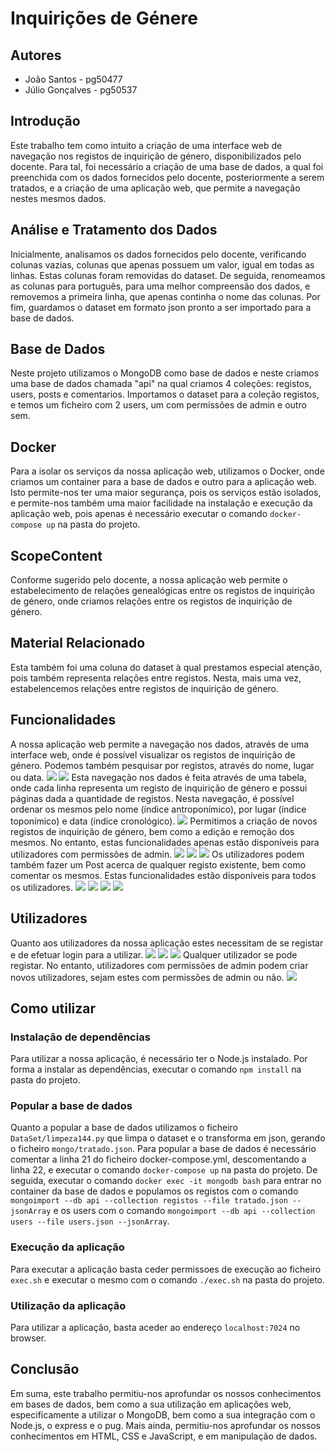 # Inquirições de Génere

## Autores
* João Santos - pg50477
* Júlio Gonçalves - pg50537

## Introdução
Este trabalho tem como intuito a criação de uma interface web de navegação nos registos de inquirição de género, disponibilizados pelo docente. Para tal, foi necessário a criação de uma base de dados, a qual foi preenchida com os dados fornecidos pelo docente, posteriormente a serem tratados, e a criação de uma aplicação web, que permite a navegação nestes mesmos dados.

## Análise e Tratamento dos Dados
Inicialmente, analisamos os dados fornecidos pelo docente, verificando colunas vazias, colunas que apenas possuem um valor, igual em todas as linhas. Estas colunas foram removidas do dataset.
De seguida, renomeamos as colunas para português, para uma melhor compreensão dos dados, e removemos a primeira linha, que apenas continha o nome das colunas.
Por fim, guardamos o dataset em formato json pronto a ser importado para a base de dados.

## Base de Dados
Neste projeto utilizamos o MongoDB como base de dados e neste criamos uma base de dados chamada "api" na qual criamos 4 coleções: registos, users, posts e comentarios.
Importamos o dataset para a coleção registos, e temos um ficheiro com 2 users, um com permissões de admin e outro sem.

## Docker
Para a isolar os serviços da nossa aplicação web, utilizamos o Docker, onde criamos um container para a base de dados e outro para a aplicação web.
Isto permite-nos ter uma maior segurança, pois os serviços estão isolados, e permite-nos também uma maior facilidade na instalação e execução da aplicação web, pois apenas é necessário executar o comando `docker-compose up` na pasta do projeto.

## ScopeContent
Conforme sugerido pelo docente, a nossa aplicação web permite o estabelecimento de relações genealógicas entre os registos de inquirição de género, onde criamos relações entre os registos de inquirição de género.

## Material Relacionado
Esta também foi uma coluna do dataset à qual prestamos especial atenção, pois também representa relações entre registos. Nesta, mais uma vez, estabelencemos relações entre registos de inquirição de género.

## Funcionalidades
A nossa aplicação web permite a navegação nos dados, através de uma interface web, onde é possível visualizar os registos de inquirição de género. Podemos também pesquisar por registos, através do nome, lugar ou data. 
<img src="images/tabela.png">
<img src="images/search.png">
Esta navegação nos dados é feita através de uma tabela, onde cada linha representa um registo de inquirição de género e possui páginas dada a quantidade de registos.
Nesta navegação, é possível ordenar os mesmos pelo nome (índice antroponímico), por lugar (índice toponímico) e data (índice cronológico).
<img src="images/registo.png">
Permitimos a criação de novos registos de inquirição de género, bem como a edição e remoção dos mesmos. No entanto, estas funcionalidades apenas estão disponíveis para utilizadores com permissões de admin.
<img src="images/tabelaAdmin.png">
<img src="images/newReg.png">
<img src="images/delete.png">
Os utilizadores podem também fazer um Post acerca de qualquer registo existente, bem como comentar os mesmos. Estas funcionalidades estão disponíveis para todos os utilizadores.
<img src="images/newPost.png">
<img src="images/newComent.png">
<img src="images/post.png">
<img src="images/posts.png">

## Utilizadores
Quanto aos utilizadores da nossa aplicação estes necessitam de se registar e de efetuar login para a utilizar.
<img src="images/home.png">
<img src="images/registar.png">
<img src="images/login.png">
Qualquer utilizador se pode registar. No entanto, utilizadores com permissões de admin podem criar novos utilizadores, sejam estes com permissões de admin ou não.
<img src="images/registarAdmin.png">

## Como utilizar
### Instalação de dependências
Para utilizar a nossa aplicação, é necessário ter o Node.js instalado.
Por forma a instalar as dependências, executar o comando `npm install` na pasta do projeto.
### Popular a base de dados
Quanto a popular a base de dados utilizamos o ficheiro `DataSet/limpeza144.py` que limpa o dataset e o transforma em json, gerando o ficheiro `mongo/tratado.json`.
Para popular a base de dados é necessário comentar a linha 21 do ficheiro docker-compose.yml, descomentando a linha 22, e executar o comando `docker-compose up` na pasta do projeto.
De seguida, executar o comando `docker exec -it mongodb bash` para entrar no container da base de dados e populamos os registos com o comando `mongoimport --db api --collection registos --file tratado.json --jsonArray` e os users com o comando `mongoimport --db api --collection users --file users.json --jsonArray`.

### Execução da aplicação
Para executar a aplicação basta ceder permissoes de execução ao ficheiro `exec.sh` e executar o mesmo com o comando `./exec.sh` na pasta do projeto.

### Utilização da aplicação
Para utilizar a aplicação, basta aceder ao endereço `localhost:7024` no browser.

## Conclusão
Em suma, este trabalho permitiu-nos aprofundar os nossos conhecimentos em bases de dados, bem como a sua utilização em aplicações web, especificamente a utilizar o MongoDB, bem como a sua integração com o Node.js, o express e o pug.
Mais ainda, permitiu-nos aprofundar os nossos conhecimentos em HTML, CSS e JavaScript, e em manipulação de dados.


